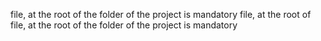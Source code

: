  file, at the root of the folder of the project is mandatory file, at the root of file, at the root of the folder of the project is mandatory
